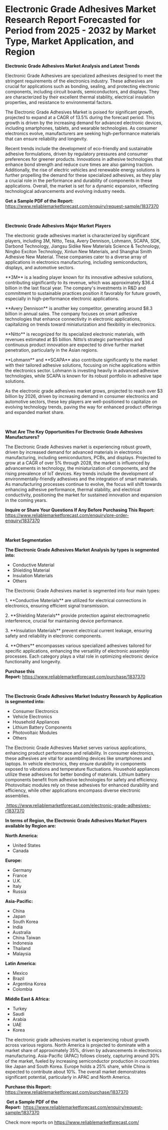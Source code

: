 <p><h1>Electronic Grade Adhesives Market Research Report Forecasted for Period from 2025 -  2032 by Market Type, Market Application, and Region</h1></p><p><strong>Electronic Grade Adhesives Market Analysis and Latest Trends</strong></p>
<p><p>Electronic Grade Adhesives are specialized adhesives designed to meet the stringent requirements of the electronics industry. These adhesives are crucial for applications such as bonding, sealing, and protecting electronic components, including circuit boards, semiconductors, and displays. They are characterized by their excellent thermal stability, electrical insulation properties, and resistance to environmental factors.</p><p>The Electronic Grade Adhesives Market is poised for significant growth, projected to expand at a CAGR of 13.5% during the forecast period. This growth is driven by the increasing demand for advanced electronic devices, including smartphones, tablets, and wearable technologies. As consumer electronics evolve, manufacturers are seeking high-performance materials that can ensure reliability and longevity.</p><p>Recent trends include the development of eco-friendly and sustainable adhesive formulations, driven by regulatory pressures and consumer preferences for greener products. Innovations in adhesive technologies that enhance bond strength and reduce cure times are also gaining traction. Additionally, the rise of electric vehicles and renewable energy solutions is further propelling the demand for these specialized adhesives, as they play a crucial role in the performance and durability of components in these applications. Overall, the market is set for a dynamic expansion, reflecting technological advancements and evolving industry needs.</p></p>
<p><strong>Get a Sample PDF of the Report:&nbsp;</strong> <a href="https://www.reliablemarketforecast.com/enquiry/request-sample/1837370?utm_campaign=2516&utm_medium=2&utm_source=Github&utm_content=ia&utm_term=03042025&utm_id=electronic-grade-adhesives">https://www.reliablemarketforecast.com/enquiry/request-sample/1837370</a></p>
<p>&nbsp;</p>
<p><strong>Electronic Grade Adhesives Major Market Players</strong></p>
<p><p>The electronic grade adhesives market is characterized by significant players, including 3M, Nitto, Tesa, Avery Dennison, Lohmann, SCAPA, SDK, Darbond Technology, Jiangsu Sidike New Materials Science & Technology, Ningbo Exciton Technology, Xinlun New Materials, and Shanghai Smith Adhesive New Material. These companies cater to a diverse array of applications in electronics manufacturing, including semiconductors, displays, and automotive sectors.</p><p>**3M** is a leading player known for its innovative adhesive solutions, contributing significantly to its revenue, which was approximately $36.4 billion in the last fiscal year. The company's investments in R&D and commitment to sustainable practices position it favorably for future growth, especially in high-performance electronic applications.</p><p>**Avery Dennison** is another key competitor, generating around $8.3 billion in annual sales. The company focuses on smart adhesive technologies that enhance connectivity in electronic applications, capitalizing on trends toward miniaturization and flexibility in electronics.</p><p>**Nitto** is recognized for its specialized electronic materials, with revenues estimated at $5 billion. Nitto’s strategic partnerships and continuous product innovation are expected to drive further market penetration, particularly in the Asian regions.</p><p>**Lohmann** and **SCAPA** also contribute significantly to the market with their tailored adhesive solutions, focusing on niche applications within the electronics sector. Lohmann is investing heavily in advanced adhesive technologies, while SCAPA is known for its robust portfolio in adhesive tape solutions.</p><p>As the electronic grade adhesives market grows, projected to reach over $3 billion by 2026, driven by increasing demand in consumer electronics and automotive sectors, these key players are well-positioned to capitalize on evolving technology trends, paving the way for enhanced product offerings and expanded market share.</p></p>
<p>&nbsp;</p>
<p><strong>What Are The Key Opportunities For Electronic Grade Adhesives Manufacturers?</strong></p>
<p><p>The Electronic Grade Adhesives market is experiencing robust growth, driven by increased demand for advanced materials in electronics manufacturing, including semiconductors, PCBs, and displays. Projected to grow at a CAGR of over 5% through 2028, the market is influenced by advancements in technology, the miniaturization of components, and the rising prevalence of IoT devices. Key trends include the development of environmentally-friendly adhesives and the integration of smart materials. As manufacturing processes continue to evolve, the focus will shift towards enhancing adhesive performance, thermal stability, and electrical conductivity, positioning the market for sustained innovation and expansion in the coming years.</p></p>
<p><strong>Inquire or Share Your Questions If Any Before Purchasing This Report:</strong> <a href="https://www.reliablemarketforecast.com/enquiry/pre-order-enquiry/1837370?utm_campaign=2516&utm_medium=2&utm_source=Github&utm_content=ia&utm_term=03042025&utm_id=electronic-grade-adhesives">https://www.reliablemarketforecast.com/enquiry/pre-order-enquiry/1837370</a></p>
<p>&nbsp;</p>
<p><strong>Market Segmentation</strong></p>
<p><strong>The Electronic Grade Adhesives Market Analysis by types is segmented into:</strong></p>
<p><ul><li>Conductive Material</li><li>Shielding Material</li><li>Insulation Materials</li><li>Others</li></ul></p>
<p><p>The Electronic Grade Adhesives market is segmented into four main types: </p><p>1. **Conductive Materials** are utilized for electrical connections in electronics, ensuring efficient signal transmission.</p><p>2. **Shielding Materials** provide protection against electromagnetic interference, crucial for maintaining device performance.</p><p>3. **Insulation Materials** prevent electrical current leakage, ensuring safety and reliability in electronic components.</p><p>4. **Others** encompasses various specialized adhesives tailored for specific applications, enhancing the versatility of electronic assembly processes. Each category plays a vital role in optimizing electronic device functionality and longevity.</p></p>
<p><strong>Purchase this Report:&nbsp;</strong><a href="https://www.reliablemarketforecast.com/purchase/1837370?utm_campaign=2516&utm_medium=2&utm_source=Github&utm_content=ia&utm_term=03042025&utm_id=electronic-grade-adhesives">https://www.reliablemarketforecast.com/purchase/1837370</a></p>
<p>&nbsp;</p>
<p><strong>The Electronic Grade Adhesives Market Industry Research by Application is segmented into:</strong></p>
<p><ul><li>Consumer Electronics</li><li>Vehicle Electronics</li><li>Household Appliances</li><li>Lithium Battery Components</li><li>Photovoltaic Modules</li><li>Others</li></ul></p>
<p><p>The Electronic Grade Adhesives Market serves various applications, enhancing product performance and reliability. In consumer electronics, these adhesives are vital for assembling devices like smartphones and laptops. In vehicle electronics, they ensure durability in components exposed to vibrations and temperature fluctuations. Household appliances utilize these adhesives for better bonding of materials. Lithium battery components benefit from adhesive technologies for safety and efficiency. Photovoltaic modules rely on these adhesives for enhanced durability and efficiency, while other applications encompass diverse electronic assemblies.</p></p>
<p><a href="https://www.reliablemarketforecast.com/electronic-grade-adhesives-r1837370?utm_campaign=2516&utm_medium=2&utm_source=Github&utm_content=ia&utm_term=03042025&utm_id=electronic-grade-adhesives">&nbsp;https://www.reliablemarketforecast.com/electronic-grade-adhesives-r1837370</a></p>
<p><strong>In terms of Region, the Electronic Grade Adhesives Market Players available by Region are:</strong></p>
<p>
    <p> <strong> North America: </strong>
        <ul>
            <li>United States</li>
            <li>Canada</li>
        </ul>
        </p> 
    <p> <strong> Europe: </strong>
        <ul>
            <li>Germany</li>
            <li>France</li>
            <li>U.K.</li>
            <li>Italy</li>
            <li>Russia</li>
        </ul>
        </p> 
    <p> <strong> Asia-Pacific: </strong>
        <ul>
            <li>China</li>
            <li>Japan</li>
            <li>South Korea</li>
            <li>India</li>
            <li>Australia</li>
            <li>China Taiwan</li>
            <li>Indonesia</li>
            <li>Thailand</li>
            <li>Malaysia</li>
        </ul>
        </p> 
    <p> <strong> Latin America: </strong>
        <ul>
            <li>Mexico</li>
            <li>Brazil</li>
            <li>Argentina Korea</li>
            <li>Colombia</li>
        </ul>
        </p> 
    <p> <strong> Middle East & Africa: </strong>
        <ul>
            <li>Turkey</li>
            <li>Saudi</li>
            <li>Arabia</li>
            <li>UAE</li>
            <li>Korea</li>
        </ul>
    </p>
    </p>
<p><p>The electronic grade adhesives market is experiencing robust growth across various regions. North America is projected to dominate with a market share of approximately 35%, driven by advancements in electronics manufacturing. Asia-Pacific (APAC) follows closely, capturing around 30% of the market, fueled by increasing semiconductor production in countries like Japan and South Korea. Europe holds a 25% share, while China is expected to contribute about 10%. The overall market demonstrates significant potential, particularly in APAC and North America.</p></p>
<p><strong>Purchase this Report: </strong><a href="https://www.reliablemarketforecast.com/purchase/1837370?utm_campaign=2516&utm_medium=2&utm_source=Github&utm_content=ia&utm_term=03042025&utm_id=electronic-grade-adhesives">https://www.reliablemarketforecast.com/purchase/1837370</a></p>
<p>&nbsp;<strong>Get a Sample PDF of the Report:&nbsp;&nbsp;</strong><a href="https://www.reliablemarketforecast.com/enquiry/request-sample/1837370?utm_campaign=2516&utm_medium=2&utm_source=Github&utm_content=ia&utm_term=03042025&utm_id=electronic-grade-adhesives">https://www.reliablemarketforecast.com/enquiry/request-sample/1837370</a></p>
<p><strong></strong></p>
<p>Check more reports on <a href="https://www.reliablemarketforecast.com/?utm_campaign=2516&utm_medium=2&utm_source=Github&utm_content=ia&utm_term=03042025&utm_id=electronic-grade-adhesives">https://www.reliablemarketforecast.com/</a></p>